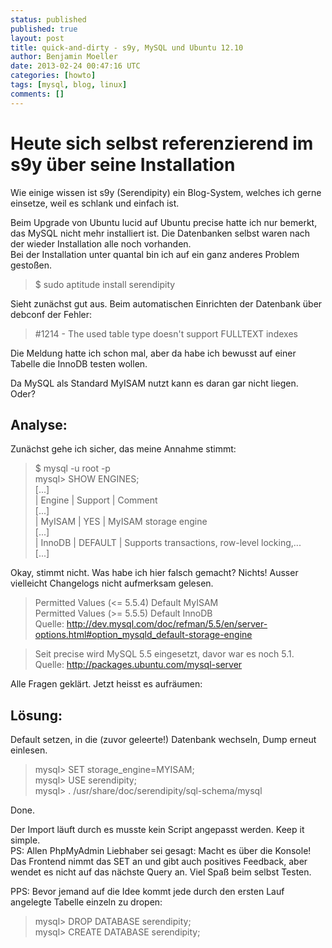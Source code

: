 ```yaml
---
status: published
published: true
layout: post
title: quick-and-dirty - s9y, MySQL und Ubuntu 12.10
author: Benjamin Moeller
date: 2013-02-24 00:47:16 UTC
categories: [howto]
tags: [mysql, blog, linux]
comments: []
---
```


# Heute sich selbst referenzierend im s9y über seine Installation
Wie einige wissen ist s9y (Serendipity) ein Blog-System, welches ich gerne einsetze, weil es schlank und einfach ist.  

Beim Upgrade von Ubuntu lucid auf Ubuntu precise hatte ich nur bemerkt, das MySQL nicht mehr installiert ist. Die Datenbanken selbst waren nach der wieder Installation alle noch vorhanden.  
Bei der Installation unter quantal bin ich auf ein ganz anderes Problem gestoßen.  
> $ sudo aptitude install serendipity  

Sieht zunächst gut aus. Beim automatischen Einrichten der Datenbank über debconf der Fehler:  
> #1214 - The used table type doesn't support FULLTEXT indexes

Die Meldung hatte ich schon mal, aber da habe ich bewusst auf einer Tabelle die InnoDB testen wollen.  

Da MySQL als Standard MyISAM nutzt kann es daran gar nicht liegen. Oder?  

## Analyse:
Zunächst gehe ich sicher, das meine Annahme stimmt:  

> $ mysql -u root -p  
> mysql> SHOW ENGINES;  
> [...]  
> | Engine             | Support | Comment  
> [...]  
> | MyISAM             | YES     | MyISAM storage engine  
> [...]  
> | InnoDB             | DEFAULT | Supports transactions, row-level locking,...  
> [...]  

Okay, stimmt nicht. Was habe ich hier falsch gemacht? Nichts! Ausser vielleicht Changelogs nicht aufmerksam gelesen.  
> Permitted Values (<= 5.5.4) Default	MyISAM  
> Permitted Values (>= 5.5.5) Default	InnoDB  
> Quelle: http://dev.mysql.com/doc/refman/5.5/en/server-options.html#option_mysqld_default-storage-engine

> Seit precise wird MySQL 5.5 eingesetzt, davor war es noch 5.1.  
Quelle: http://packages.ubuntu.com/mysql-server  

Alle Fragen geklärt. Jetzt heisst es aufräumen:  

## Lösung:
Default setzen, in die (zuvor geleerte!) Datenbank wechseln, Dump erneut einlesen.  
> mysql> SET storage_engine=MYISAM;  
> mysql> USE serendipity;  
> mysql> \. /usr/share/doc/serendipity/sql-schema/mysql  

Done.  

Der Import läuft durch es musste kein Script angepasst werden. Keep it simple.  
PS: Allen PhpMyAdmin Liebhaber sei gesagt: Macht es über die Konsole!  
Das Frontend nimmt das SET an und gibt auch positives Feedback, aber wendet es nicht auf das nächste Query an. Viel Spaß beim selbst Testen.  

PPS: Bevor jemand auf die Idee kommt jede durch den ersten Lauf angelegte Tabelle einzeln zu dropen:
> mysql> DROP DATABASE serendipity;  
> mysql> CREATE DATABASE serendipity;  
